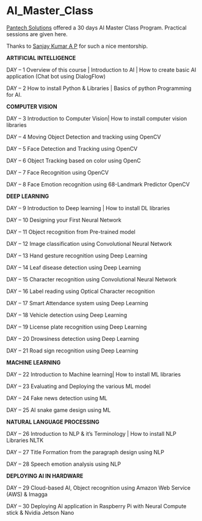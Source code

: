 # AI_Master_Class
[Pantech Solutions](https://www.pantechsolutions.net/) offered a 30 days AI Master Class Program. Practical sessions are given here.

Thanks to [Sanjay Kumar A P](https://www.linkedin.com/in/sanjay-kumar-a-p-4447801a5/) for such a nice mentorship.

**ARTIFICIAL INTELLIGENCE**

DAY –   1   Overview of this course | Introduction to AI | How to create basic AI application   (Chat bot using DialogFlow)

DAY –   2   How to install Python & Libraries | Basics of python Programming for AI.

**COMPUTER VISION**

DAY –   3   Introduction to Computer Vision|  How to install computer vision libraries

DAY –   4   Moving Object Detection and tracking using OpenCV

DAY –   5   Face Detection and Tracking using OpenCV

DAY –   6   Object Tracking based on color using OpenC

DAY –   7   Face Recognition using OpenCV 

DAY –   8   Face Emotion recognition using 68-Landmark Predictor OpenCV

**DEEP LEARNING**

DAY –   9   Introduction to Deep learning | How to install DL libraries

DAY – 10  Designing your First Neural Network

DAY – 11  Object recognition from Pre-trained model

DAY – 12  Image classification using Convolutional Neural Network

DAY – 13  Hand gesture recognition using Deep Learning

DAY – 14  Leaf disease detection using Deep Learning

DAY – 15  Character recognition using Convolutional Neural Network

DAY – 16  Label reading using Optical Character recognition

DAY – 17  Smart Attendance system using Deep Learning

DAY – 18  Vehicle detection using Deep Learning

DAY – 19  License plate recognition using Deep Learning

DAY – 20  Drowsiness detection using Deep Learning

DAY – 21  Road sign recognition using Deep Learning

**MACHINE LEARNING**

DAY – 22  Introduction to Machine learning| How to install ML libraries

DAY – 23  Evaluating and Deploying the various ML model

DAY – 24  Fake news detection using ML

DAY – 25  AI snake game design using ML


**NATURAL LANGUAGE PROCESSING**

DAY – 26  Introduction to NLP & it’s Terminology | How to install NLP Libraries NLTK

DAY – 27  Title Formation from the paragraph design using NLP

DAY – 28  Speech emotion analysis using NLP 

**DEPLOYING AI IN HARDWARE**

DAY – 29  Cloud-based AI, Object recognition using Amazon Web Service (AWS) & Imagga

DAY – 30  Deploying AI application in Raspberry Pi with Neural Compute stick & Nvidia Jetson Nano
